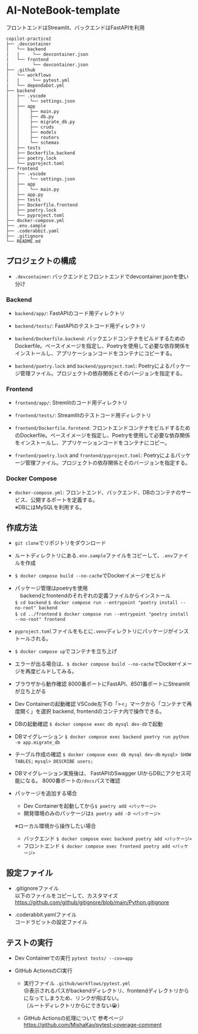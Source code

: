 # AI-NoteBook-template
フロントエンドはStreamlit、バックエンドはFastAPIを利用
```
copilot-practice2
├── .devcontainer
│   └── backend
|   |     └── devcontainer.json
|   └── frontend
|         └── devcontainer.json
├── .github
│   └── workflows
|   |     └── pytest.yml
|   └── dependabot.yml
├── backend
│   ├── .vscode
│   │    └── settings.json
│   ├── app
│   │    ├── main.py
│   │    ├── db.py
│   │    ├── migrate_db.py
│   │    ├── cruds
│   │    ├── models
│   │    ├── routers
│   │    └── schemas
│   ├── tests
│   ├── Dockerfile.backend
│   ├── poetry.lock
│   └── pyproject.toml
├── frontend
│   ├── .vscode
│   │    └── settings.json
│   ├── app
│   │    └── main.py
│   ├── app.py
│   ├── tests
│   ├── Dockerfile.frontend
│   ├── poetry.lock
│   └── pyproject.toml
├── docker-compose.yml
├── .env.sample
├── .coderabbit.yaml
├── .gitignore
└── README.md
```

## プロジェクトの構成

- `.devcontainer`: バックエンドとフロントエンドでdevcontainer.jsonを使い分け

### Backend

- `backend/app/`: FastAPIのコード用ディレクトリ

- `backend/tests/`: FastAPIのテストコード用ディレクトリ

- `backend/Dockerfile.backend`: バックエンドコンテナをビルドするためのDockerfile。ベースイメージを指定し、Poetryを使用して必要な依存関係をインストールし、アプリケーションコードをコンテナにコピーする。

- `backend/poetry.lock` and `backend/pyproject.toml`: Poetryによるパッケージ管理ファイル。プロジェクトの依存関係とそのバージョンを指定する。

### Frontend

- `frontend/app/`: Stremlitのコード用ディレクトリ

- `frontend/tests/`: Streamlitのテストコード用ディレクトリ

- `frontend/Dockerfile.forntend`: フロントエンドコンテナをビルドするためのDockerfile。ベースイメージを指定し、Poetryを使用して必要な依存関係をインストールし、アプリケーションコードをコンテナにコピー。

- `frontend/poetry.lock` and `frontend/pyproject.toml`: Poetryによるパッケージ管理ファイル。プロジェクトの依存関係とそのバージョンを指定する。

### Docker Compose

- `docker-compose.yml`: フロントエンド、バックエンド、DBのコンテナのサービス、公開するポートを定義する。<br>
※DBにはMySQLを利用する。

## 作成方法
- `git clone`でリポジトリをダウンロード
- ルートディレクトリにある`.env.sample`ファイルをコピーして、`.env`ファイルを作成
- `$ docker compose build --no-cache`でDockerイメージをビルド
- パッケージ管理はpoetryを使用<br>
　backendとfrontendのそれぞれの定義ファイルからインストール<br>
   `$ cd backend`
   `$ docker compose run --entrypoint "poetry install --no-root" backend`<br>
   `$ cd ../frontend`
   `$ docker compose run --entrypoint "poetry install --no-root" frontend`<br>
- `pyproject.toml`ファイルをもとに`.venv`ディレクトリにパッケージがインストールされる。

- `$ docker compose up`でコンテナを立ち上げ
- エラーが出る場合は、`$ docker compose build --no-cache`でDockerイメージを再度ビルドしてみる。

- ブラウザから動作確認 8000番ポートにFastAPI、8501番ポートにStreamlitが立ち上がる

- Dev Containerの起動確認 VSCode左下の「><」マークから「コンテナで再度開く」を選択
   backend, frontendのコンテナ内で操作できる。

- DBの起動確認
   `$ docker compose exec db mysql dev-db`で起動
- DBマイグレーション
   `$ docker compose exec backend poetry run python -m app.migrate_db`
- テーブル作成の確認
   `$ docker compose exec db mysql dev-db`
   `mysql> SHOW TABLES;`
   `mysql> DESCRIBE users;`
- DBマイグレーション実施後は、
   FastAPIのSwagger UIからDBにアクセス可能になる。
   8000番ポートの`/docs`パスで確認

- パッケージを追加する場合
   - Dev Containerを起動してから`$ poetry add <パッケージ>`
   - 開発環境のみのパッケージは`$ poetry add -D <パッケージ>`
   
   ※ローカル環境から操作したい場合
   - バックエンド `$ docker compose exec backend poetry add <パッケージ>`
   - フロントエンド `$ docker compose exec frontend poetry add <パッケージ>`

## 設定ファイル
- .gitignoreファイル<br>
以下のファイルをコピーして、カスタマイズ<br>
https://github.com/github/gitignore/blob/main/Python.gitignore

- .coderabbit.yamlファイル<br>
コードラビットの設定ファイル


## テストの実行
- Dev Containerでの実行
   `pytest tests/ --cov=app`

- GitHub ActionsのCI実行
   - 実行ファイル
      `.github/workflows/pytest.yml`<br>
      😢表示されるパスがbackendディレクトリ、frontendディレクトリからになってしまうため、リンクが飛ばない。
      <br>（ルートディレクトリからにできない😭）

   - GitHub Actionsの処理について
      参考ページ
      https://github.com/MishaKav/pytest-coverage-comment
